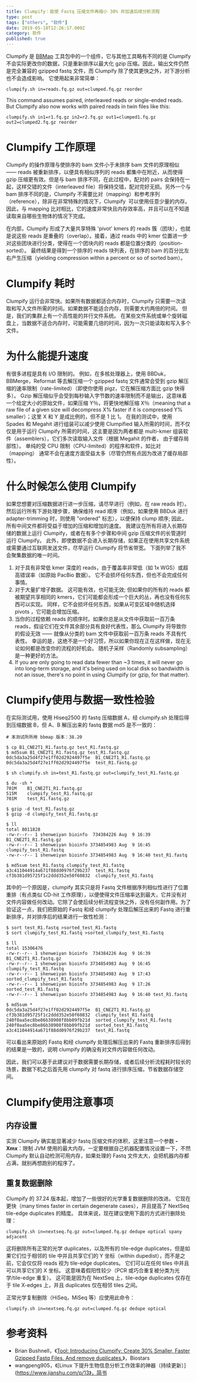 ```yaml
---
title: Clumpify：能使 Fastq 压缩文件再缩小 30% 并加速后续分析流程
type: post
tags: ["others", "软件"]
date: 2019-05-18T12:26:17.000Z
category: 软件
published: true
---
```


Clumpify 是 [BBMap](https://sourceforge.net/projects/bbmap/) 工具包中的一个组件，它与其他工具略有不同的是 Clumpify 不会实际更改你的数据，只是重新排序以最大化 gzip 压缩。因此，输出文件仍然是完全兼容的 gzipped fastq 文件，而 Clumpify 除了使其更快之外，对下游分析也不会造成影响。 它使用起来非常简单：
```
clumpify.sh in=reads.fq.gz out=clumped.fq.gz reorder
```

This command assumes paired, interleaved reads or single-ended reads. But Clumpify also now works with paired reads in twin files like this:
```
clumpify.sh in1=r1.fq.gz in2=r2.fq.gz out1=clumped1.fq.gz out2=clumped2.fq.gz reorder
```


<a name="c5f3932b"></a>
# Clumpify 工作原理

Clumpify 的操作原理与使排序的 bam 文件小于未排序 bam 文件的原理相似 —— reads 被重新排序，以便具有相似序列的 reads 都集中在附近，从而使得 gzip 压缩更有效。但是与 bam 排序不同，在此过程中，配对的 pairs 会保持在一起，这样交错的文件（interleaved file）将保持交错，配对完好无损。另外一个与 bam 排序不同的是，Clumpify 不需要比对（mapping）和参考序列（reference），除非在非常特殊的情况下，Clumpify  可以使用任意少量的内存。 因此，与 mapping 比对相比，它的速度非常快且内存效率高，并且可以在不知道读取来自哪些生物体的情况下完成。

在内部，Clumpify 形成了大量共享特殊 'pivot' kmers 的 reads 簇（团块），也就是说这些 reads 是重叠的（overlap）。接着，通过 reads 中的 kmer 位置进一步对这些团块进行分类，使得在一个团块内的 reads 都是位置分类的（position-sorted）。 最终结果是得到一个排序的 reads 块列表，在排序的 bam 的百分比左右产生压缩（yielding compression within a percent or so of sorted bam）。


<a name="3fa93a13"></a>
# Clumpify 耗时

Clumpify 运行会非常快。如果所有数据都适合内存时，Clumpify 只需要一次读取和写入文件所需的时间。如果数据不能适合内存，则需要大约两倍的时间。 但是，我们的集群上有一个高性能的并行文件系统。 在某些文件系统或单个旋转磁盘上，当数据不适合内存时，可能需要几倍的时间，因为一次只能读取和写入多个文件。


<a name="7395f45f"></a>
# 为什么能提升速度

有很多进程是具有 I/O 限制的。 例如，在多核处理器上，使用 BBDuk，BBMerge，Reformat 等去解压缩一个 gzipped fastq 文件通常会受到 gzip 解压缩的速率限制（rate-limited）（即使你使用 pigz，它在解压缩方面比 gzip 快得多）。 Gzip 解压缩似乎会受到每秒输入字节数的速率限制而不是输出，这意味着一个给定大小的原始文件，如果压缩 Y％，将更快地解压缩 X％（meaning that a raw file of a given size will decompress X% faster if it is compressed Y% smaller）；这里 X 和 Y 是成比例的，但不是 1 比 1。 在我的测试中，使用 Spades 和 Megahit 进行组装可以减少使用 Clumpified 输入所需的时间，而不仅仅是用于运行 Clumpify 所需的时间，这主要是因为两者都是 multi-kmer 组装软件（assemblers），它们多次读取输入文件（根据 Megahit 的作者， 由于缓存局部性）。 单纯的受 CPU 限制（CPU-limited）的程序和软件，如比对（mapping） 通常不会在速度方面受益太多（尽管仍然有点因为改进了缓存局部性）。


<a name="ffe5f1f4"></a>
# 什么时候怎么使用 Clumpify

如果您想要对压缩数据进行进一步压缩，请尽早进行（例如，在 raw reads 时）。 然后运行所有下游处理步骤，确保维持 read 顺序（例如，如果使用 BBDuk 进行 adapter-trimming 时，则使用 "ordered" 标志），以便保持 clump 顺序; 因此，所有中间文件都将受益于增加的压缩和增加的速度。 我建议在所有将进入长期存储的数据上运行 Clumpify，或者在有多个步骤和中间 gzip 压缩文件的长管道时运行 Clumpify。 此外，即使数据不会进入长期存储，如果正在使用共享文件系统或需要通过互联网发送文件，尽早运行 Clumpify 将节省带宽。 下面列举了我不会聚集数据的唯一时间。

1. 对于具有非常低 kmer 深度的 reads，由于覆盖率非常低（如 1x WGS）或超高错误率（如原始 PacBio 数据）。 它不会损坏任何东西，但也不会完成任何事情。
1. 对于大量扩增子数据。 这可能有效，也可能无效; 但如果你的所有的 reads 都被期望共享相同的 kmers，它们可能都会形成一个巨大的丛，再也没有任何东西可以实现。 同样，它不会损坏任何东西，如果从可变区域中随机选择 pivots ，它可能会增加压缩。
1. 当你的过程依赖 reads 的顺序时。如果你总是从文件中获取前一百万条 reads，假设它们在文件其余部分具有良好代表性，那么 Clumpify 将导致你的假设无效 —— 就像从分类的 bam 文件中获取前一百万条 reads 不具有代表性。 幸运的是，这绝不是一个好习惯，所以如果你现在正在这样做，现在无论如何都是改变你的流程的好机会。 随机子采样（Randomly subsampling）是一种更好的方法。
1. If you are only going to read data fewer than ~3 times, it will never go into long-term storage, and it's being used on local disk so bandwidth is not an issue, there's no point in using Clumpify (or gzip, for that matter).


<a name="f5f3b887"></a>
# Clumpify使用与数据一致性检验

在实际测试用，使用 Hiseq2500 的 fastq 压缩数据 A，经 clumpify.sh 处理后得到压缩数据 B，但 A、B 解压出来的 fastq 数据 md5 是不一致的：
```
# 本测试所所用 bbmap 版本：38.20

$ cp B1_CNE2T1_R1.fastq.gz test_R1.fastq.gz
$ md5sum B1_CNE2T1_R1.fastq.gz test_R1.fastq.gz
0dc5da3a25d4f27e1ff02d2924497f5e  B1_CNE2T1_R1.fastq.gz
0dc5da3a25d4f27e1ff02d2924497f5e  test_R1.fastq.gz

$ sh clumpify.sh in=test_R1.fastq.gz out=clumpify_test_R1.fastq.gz

$ du -sh *
701M    B1_CNE2T1_R1.fastq.gz
515M    clumpify_test_R1.fastq.gz
701M    test_R1.fastq.gz

$ gzip -d test_R1.fastq.gz
$ gzip -d clumpify_test_R1.fastq.gz

$ ll
total 8011828
-rw-r--r-- 1 shenweiyan bioinfo  734384226 Aug  9 16:39 B1_CNE2T1_R1.fastq.gz
-rw-r--r-- 1 shenweiyan bioinfo 3734854983 Aug  9 16:45 clumpify_test_R1.fastq
-rw-r--r-- 1 shenweiyan bioinfo 3734854983 Aug  9 16:40 test_R1.fastq

$ md5sum test_R1.fastq clumpify_test_R1.fastq
a3c411044914a671f88dd0976f29b237  test_R1.fastq
cf3b381d95725f1c2ddd352e50f60832  clumpify_test_R1.fastq
```

其中的一个原因是，clumpify 其实只是将 Fastq 文件根据序列相似性进行了位置重排（有点类似 CD-hit 工作原理），以便使得文件压缩率达到最大，它并没有对文件内容做任何改动。它除了会使后续分析流程变快之外，没有任何副作用。为了验证这一点，我们把原始的 Fastq 和经 clumpify 处理后解压出来的 Fastq 进行重新排序，并对排序后的结果进行一致性检测：
```
$ sort test_R1.fastq >sorted_test_R1.fastq
$ sort clumpify_test_R1.fastq >sorted_clumpify_test_R1.fastq

$ ll
total 15306476
-rw-r--r-- 1 shenweiyan bioinfo  734384226 Aug  9 16:39 B1_CNE2T1_R1.fastq.gz
-rw-r--r-- 1 shenweiyan bioinfo 3734854983 Aug  9 16:45 clumpify_test_R1.fastq
-rw-r--r-- 1 shenweiyan bioinfo 3734854983 Aug  9 17:43 sorted_clumpify_test_R1.fastq
-rw-r--r-- 1 shenweiyan bioinfo 3734854983 Aug  9 17:26 sorted_test_R1.fastq
-rw-r--r-- 1 shenweiyan bioinfo 3734854983 Aug  9 16:40 test_R1.fastq

$ md5sum *
0dc5da3a25d4f27e1ff02d2924497f5e  B1_CNE2T1_R1.fastq.gz
cf3b381d95725f1c2ddd352e50f60832  clumpify_test_R1.fastq
240f0aa5ec8be86b38908f8bb09fb21d  sorted_clumpify_test_R1.fastq
240f0aa5ec8be86b38908f8bb09fb21d  sorted_test_R1.fastq
a3c411044914a671f88dd0976f29b237  test_R1.fastq
```

可以看出来原始的 Fastq 和经 clumpify 处理后解压出来的 Fastq 重新排序后得到的结果是一致的，说明 clumpify 的确没有对文件内容做任何改动。

因此，我们可以基于此建议对于数据需要长期存储，或者后续分析流程耗时较长的场景，数据下机之后首先用 clumpify 对 fastq 进行排序压缩，节省数据存储空间。


<a name="0853a264"></a>
# Clumpify使用注意事项

<a name="46747f6a"></a>
## 内存设置

实测 Clumpify 确实能显著减少 fastq 压缩文件的体积，这里注意一个参数 **-Xmx**：限制 JVM 使用的最大内存。一定要根据自己机器配置情况设置一下，不然 Clumpify 默认自动检测可用内存，如果处理的 Fastq 文件太大，会把机器内存都占满，就别再想跑别的程序了。

<a name="8a28a039"></a>
## 重复数据删除

Clumpify 的 37.24 版本起，增加了一些很好的光学重复数据删除的改进。 它现在更快（many times faster in certain degenerate cases），并且提高了 NextSeq tile-edge duplicates 的精度。 具体来说，现在建议使用下面的方式进行删除处理：
```
clumpify.sh in=nextseq.fq.gz out=clumped.fq.gz dedupe optical spany adjacent
```

这将删除所有正常的光学 duplicates，以及所有的 tile-edge duplicates，但是如果它们位于相邻的 tile 中并且共享它们的 Y 坐标（within dupedist），而不是之前，它会仅仅将 reads 视为 tile-edge duplicates。 它们可以在任何 tiles 中并且可以共享它们的 X 坐标。 这意味着假阳性较少（PCR 或巧合重复被分类为光学/tile-edge 重复）。 这可能是因为在 NextSeq 上，tile-edge duplicates 仅存在于 tile X-edges 上，并且 duplicates 仅在相邻 tiles 之间。

正常光学复制删除（HiSeq，MiSeq 等）应使用此命令：
```
clumpify.sh in=nextseq.fq.gz out=clumped.fq.gz dedupe optical
```


<a name="35808e79"></a>
# 参考资料

- Brian Bushnell，《[Tool: Introducing Clumpify: Create 30% Smaller, Faster Gzipped Fastq Files. And remove duplicates.](https://www.biostars.org/p/225338/)》，Biostars
- wangpeng905，《[Linux 下提升生物信息分析工作效率的神器（持续更新）](https://www.jianshu.com/p/13》，简书
